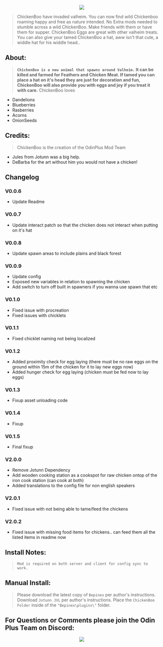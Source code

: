 <p align="center">

<img src="https://i.imgur.com/kpjMD7J.png">

<p>

>ChickenBoo have invaded valheim. You can now find wild Chickenboo roaming happy and free as nature intended. No Extra mods needed to stumble across a wild ChickenBoo. Make friends with them or have them for supper. ChickenBoo Eggs are great with other valheim treats.
>You can also give your tamed ChickenBoo a hat, aww isn't that cute, a widdle hat for his widdle head..

</p>


<h2> About: </h2>

><b>`ChickenBoo is a new animal that spawns around Valheim.` It can be killed and farmed for Feathers and Chicken Meat. If tamed you can place a hat on it's head they are just for decoration and fun, ChickenBoo will also provide you with eggs and joy if you treat it with care.</b>
> ChickenBoo loves 
* Dandelions
* Blueberries
* Rasberries
* Acorns
* OnionSeeds

<h2>  Credits: </h2>

>ChickenBoo is the creation of the OdinPlus Mod Team
* Jules from Jotunn was a big help.
* DeBarba for the art without him you would not have a chicken! 

## Changelog
### V0.0.6
* Update Readme

### V0.0.7
* Update interact patch so that the chicken does not interact when putting on it's hat  

### V0.0.8
* Update spawn areas to include plains and black forest

### V0.0.9
* Update config
* Exposed new variables in relation to spawning the chicken
* Add switch to turn off built in spawners if you wanna use spawn that etc 

### V0.1.0
* Fixed issue with procreation 
* Fixed issues with chicklets

### V0.1.1
* Fixed chicklet naming not being localized

### V0.1.2

* Added proximity check for egg laying (there must be no raw eggs on the ground within 15m of the chicken for it to lay new eggs now)
* Added hunger check for egg laying (chicken must be fed now to lay eggs)

### V0.1.3

* Fixup asset unloading code

### V0.1.4

* Fixup

### V0.1.5

* Final fixup

### V2.0.0

* Remove Jotunn Dependency
* Add wooden cooking station as a cookspot for raw chicken ontop of the iron cook station (can cook at both)
* Added translations to the config file for non english speakers

### V2.0.1

* Fixed issue with not being able to tame/feed the chickens

### V2.0.2

* Fixed issue with missing food items for chickens.. can feed them all the listed items in readme now

<h2>  Install Notes: </h2>

>`Mod is required on both server and client for config sync to work.`

<h2> Manual Install: </h2>

>Please download the latest copy of `Bepinex` per author's instructions.
>Download `Jotunn JVL` per author's instructions.
>Place the `ChickenBoo Folder` inside of the `"Bepinex\plugins\"` folder.

<p align="center"><h2>For Questions or Comments please join the Odin Plus Team on Discord:</h2></p>

<p align="center"><a href="https://discord.gg/mbkPcvu9ax"><img src="https://i.imgur.com/Ji3u63C.png"></a></p>
